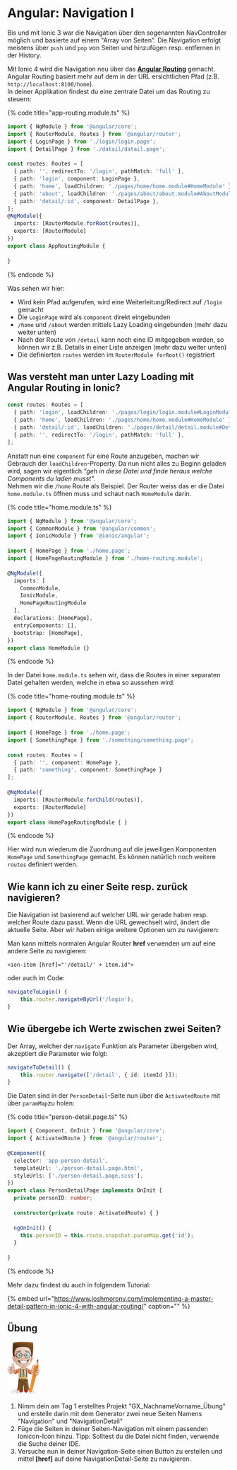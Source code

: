 # Angular: Navigation I

Bis und mit Ionic 3 war die Navigation über den sogenannten NavController möglich und basierte auf einem "Array von Seiten". Die Navigation erfolgt meistens über `push` und `pop` von Seiten und hinzufügen resp. entfernen in der History.

Mit Ionic 4 wird die Navigation neu über das [**Angular Routing**](https://angular.io/guide/router) gemacht. Angular Routing basiert mehr auf dem in der URL ersichtlichen Pfad \(z.B. `http://localhost:8100/home`\).  
In deiner Applikation findest du eine zentrale Datei um das Routing zu steuern:

{% code title="app-routing.module.ts" %}
```typescript
import { NgModule } from '@angular/core';
import { RouterModule, Routes } from '@angular/router';
import { LoginPage } from './login/login.page';
import { DetailPage } from './datail/datail.page';

const routes: Routes = [
  { path: '', redirectTo: '/login', pathMatch: 'full' },
  { path: 'login', component: LoginPage },
  { path: 'home', loadChildren: './pages/home/home.module#HomeModule' },
  { path: 'about', loadChildren: './pages/about/about.module#AboutModule' },
  { path: 'detail/:id', component: DetailPage },
];
@NgModule({
  imports: [RouterModule.forRoot(routes)],
  exports: [RouterModule]
})
export class AppRoutingModule {

}
```
{% endcode %}

Was sehen wir hier:

* Wird kein Pfad aufgerufen, wird eine Weiterleitung/Redirect auf `/login` gemacht
* Die `LoginPage` wird als `component` direkt eingebunden
* `/home` und `/about` werden mittels Lazy Loading eingebunden \(mehr dazu weiter unten\)
* Nach der Route von `/detail` kann noch eine ID mitgegeben werden, so können wir z.B. Details in einer Liste anzeigen \(mehr dazu weiter unten\)
* Die definierten `routes` werden im `RouterModule forRoot()` registriert

## Was versteht man unter Lazy Loading mit Angular Routing in Ionic?

```typescript
const routes: Routes = [
  { path: 'login', loadChildren: './pages/login/login.module#LoginModule' },
  { path: 'home', loadChildren: './pages/home/home.module#HomeModule' },
  { path: 'detail/:id', loadChildren: './pages/detail/detail.module#DetailModule' },
  { path: '', redirectTo: '/login', pathMatch: 'full' },
];
```

Anstatt nun eine `component` für eine Route anzugeben, machen wir Gebrauch der `loadChildren`-Property. Da nun nicht alles zu Beginn geladen wird, sagen wir eigentlich _"geh in diese Datei und finde heraus welche Components du laden musst"_.  
Nehmen wir die `/home` Route als Beispiel. Der Router weiss das er die Datei `home.module.ts` öffnen muss und schaut nach `HomeModule` darin.

{% code title="home.module.ts" %}
```typescript
import { NgModule } from '@angular/core';
import { CommonModule } from '@angular/common';
import { IonicModule } from '@ionic/angular';

import { HomePage } from './home.page';
import { HomePageRoutingModule } from './home-routing.module';

@NgModule({
  imports: [
    CommonModule,
    IonicModule,
    HomePageRoutingModule
  ],
  declarations: [HomePage],
  entryComponents: [],
  bootstrap: [HomePage],
})
export class HomeModule {}
```
{% endcode %}

In der Datei `home.module.ts` sehen wir, dass die Routes in einer separaten Datei gehalten werden, welche in etwa so aussehen wird:

{% code title="home-routing.module.ts" %}
```typescript
import { NgModule } from '@angular/core';
import { RouterModule, Routes } from '@angular/router';

import { HomePage } from './home.page';
import { SomethingPage } from './something/something.page';

const routes: Routes = [
  { path: '', component: HomePage },
  { path: 'something', component: SomethingPage }
];

@NgModule({
  imports: [RouterModule.forChild(routes)],
  exports: [RouterModule]
})
export class HomePageRoutingModule { }
```
{% endcode %}

Hier wird nun wiederum die Zuordnung auf die jeweiligen Komponenten `HomePage` und `SomethingPage` gemacht. Es können natürlich noch weitere `routes` definiert werden.

## Wie kann ich zu einer Seite resp. zurück navigieren?

Die Navigation ist basierend auf welcher URL wir gerade haben resp. welcher Route dazu passt. Wenn die URL gewechselt wird, ändert die aktuelle Seite. Aber wir haben einige weitere Optionen um zu navigieren:

Man kann mittels normalen Angular Router **href** verwenden um auf eine andere Seite zu navigieren:

```markup
<ion-item [href]="'/detail/' + item.id">
```

oder auch im Code:

```typescript
navigateToLogin() {
    this.router.navigateByUrl('/login');
}
```

## Wie übergebe ich Werte zwischen zwei Seiten?

Der Array, welcher der `navigate` Funktion als Parameter übergeben wird, akzeptiert die Parameter wie folgt:

```typescript
navigateToDetail() {
    this.router.navigate(['/detail', { id: itemId }]);
}
```

Die Daten sind in der `PersonDetail`-Seite nun über die `ActivatedRoute` mit über `paramMap`zu holen:

{% code title="person-detail.page.ts" %}
```typescript
import { Component, OnInit } from '@angular/core';
import { ActivatedRoute } from '@angular/router';

@Component({
  selector: 'app-person-detail',
  templateUrl: './person-detail.page.html',
  styleUrls: ['./person-detail.page.scss'],
})
export class PersonDetailPage implements OnInit {
  private personID: number;

  constructor(private route: ActivatedRoute) { }

  ngOnInit() {
    this.personID = this.route.snapshot.paramMap.get('id');
  }

}
```
{% endcode %}

Mehr dazu findest du auch in folgendem Tutorial:

{% embed url="https://www.joshmorony.com/implementing-a-master-detail-pattern-in-ionic-4-with-angular-routing/" caption="" %}

## Übung

![](../.gitbook/assets/ralph_uebung.png)

1. Nimm dein am Tag 1 erstelltes  Projekt "GX\_NachnameVorname\_Übung" und erstelle darin mit dem Generator zwei neue Seiten Namens "Navigation" und "NavigationDetail"
2. Füge die Seiten in deiner Seiten-Navigation mit einem passenden Ionicon-Icon hinzu. Tipp: Solltest du die Datei nicht finden, verwende die Suche deiner IDE.
3. Versuche nun in deiner Navigation-Seite einen Button zu erstellen und mittel **\[href\]** auf deine NavigationDetail-Seite zu navigieren.


